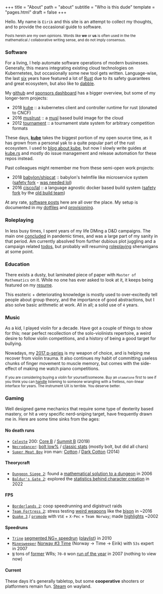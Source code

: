 +++
title = "About"
path = "about"
subtitle = "Who is this dude"
template = "pages.html"
draft = false
+++

Hello. My name is `Eirik` and this site is an attempt to collect my thoughts, and to provide the occasional guide to software.

<small>Posts herein are my own opinions. Words like **we** or **us** is often used in the the mathematical / collaborative writing sense, and do not imply consensus.</small>

### Software

For a living, I help automate software operations of modern businesses. Generally, this means integrating existing cloud technologies on Kubernetetes, but occasionally some new tool gets written. Language-wise, the last [six](https://github.com/cisco/lal-build-manager/commit/5247fb2755cf936a81ed9e82ff6b7bbc0af8a03a) years have featured a lot of [Rust](https://www.rust-lang.org/) due to its safety guarantees and great ecosystem, but also like to [dabble](https://github.com/clux/magic-forest).

My [github](https://github.com/clux) and [sponsors dashboard](https://github.com/sponsors/clux) has a bigger overview, but some of my longer-term projects:

- 2018 [kube](https://github.com/kube-rs/kube) :: a kubernetes client and controller runtime for rust (donated to CNCF)
- 2016 [muslrust](https://github.com/clux/muslrust) :: a [musl](https://musl.libc.org/) based build image for the cloud
- 2012 [tournament](https://github.com/tournament-js) :: a tournament state system for arbitrary competition formats

These days, **[kube](https://github.com/kube-rs/kube)** takes the biggest portion of my open source time, as it has grown from a personal yak to a quite popular part of the rust ecosystem. I used to [blog about kube](/tags/kubernetes), but now I slowly write guides at [kube.rs](https://kube.rs) and mostly do issue management and release automation for these repos instead.

Past colleagues might remember me from these semi-open work projects:

- 2018 [babylon/shipcat](https://github.com/clux/shipcat) :: babylon's helmfile like microservice system ([safety fork](https://github.com/clux/shipcat) - [was needed lol](/post/shipcat-retrospective/))
- 2016 [cisco/lal](https://github.com/cisco/lal-build-manager) :: a language agnostic docker based build system ([safety fork](https://github.com/lalbuild/lal) by the [old build team](https://github.com/orgs/lalbuild/people))

At any rate, [software posts](/categories/software) here are all over the place. My setup is documented in my [dotfiles](https://github.com/clux/dotfiles) and [provisioning](https://github.com/clux/provision).

### Roleplaying

In less busy times, I spent years of my life DMing a D&D campaigns. The main one [concluded](/post/2021-12-05-campaign-concluded/) in pandemic times, and was a large part of my sanity in that period. Am currently absolved from further dubious plot juggling and a campaign related [todos](https://github.com/clux/facemaulers/search?q=TODO), but probably will resuming [roleplaying](/categories/roleplaying/) shenanigans at some point.

### Education
There exists a dusty, but laminated piece of paper with `Master of Mathematics` on it. While no one has ever asked to look at it, it keeps being featured on my [resume](http://clux.github.io/vitae/).

This esoteric + deteriorating knowledge is mostly used to over-excitedly tell people about group theory, and the importance of good abstractions, but I also solve basic arithmetic at work. All in all; a solid use of `4` years.

### Music

As a kid, I played violin for a decade. Have got a couple of things to show for this; near perfect recollection of the solo-violinists repertoire, a weird desire to follow violin competitions, and a history of being a good target for bullying.

Nowadays, my [2017 p-series](https://uk.yamaha.com/en/products/musical_instruments/pianos/p_series/index.html) is my weapon of choice, and is helping me recover from violin trauma. It also continues my habit of committing useless chunks of finger movement to muscle memory, but comes with the side-effect of making me watch piano competitions.

<small>If you are considering buying a violin for yourself/someone. Buy an `otamatone` first to see if you think you can [handle](https://www.stoppingpoints.com/devils-dictionary/fiddle.html) listening to someone wrangling with a fretless, non-linear interface for years. The instrument UX is terrible. You deserve better.</small>

### Gaming
Well designed game mechanics that require some type of dexterity based mastery, or hit a very specific nerd-sniping target, have frequently drawn me in. Here are some time sinks from the ages:

#### No death runs
- [`Celeste`](https://store.steampowered.com/app/504230/Celeste/) 200: [Core B](https://www.youtube.com/watch?v=I8nM80nDYuc) / [Summit B](https://www.youtube.com/watch?v=6NgrGqRG_8g) (2019)
- [`Necrodancer`](https://store.steampowered.com/app/247080/Crypt_of_the_NecroDancer/): [bolt low%](https://www.youtube.com/watch?v=y1d6hoN9DoM) / [classic stats](https://crypt.toofz.com/p/76561198007590148/classic/classic) (mostly bolt, but did all chars)
- [`Super Meat Boy`](https://store.steampowered.com/app/40800/Super_Meat_Boy/) iron man: [Cotton](https://www.youtube.com/watch?v=8ZeFFwkCLN8) / [Dark Cotton](https://www.youtube.com/watch?v=jgptqlVQGSM) (2014)

#### Theorycraft

- [`Dungeon Siege 2`](https://store.steampowered.com/app/39200/Dungeon_Siege_II/): found a [mathematical solution to a dungeon](/post/2006-08-09-vault-of-therayne/) in 2006
- [`Baldur's Gate 2`](https://store.steampowered.com/app/257350/Baldurs_Gate_II_Enhanced_Edition/): explored the [statistics behind character creation](/post/2022-04-12-baldurs-roll/) in 2022

#### FPS

- [`Borderlands 2`](https://store.steampowered.com/app/49520/Borderlands_2/): coop speedrunning and digistruct raids
- [`Team Fortress 2`](https://store.steampowered.com/app/440/Team_Fortress_2/): stress testing [weird weapons](https://www.youtube.com/watch?v=KVzOLtpO6fU&list=PL4gj5XjL6RRQecS059_tjxRQ4Lu6yUNqB) like the [bison](https://www.reddit.com/r/bisonmasterrace/) in ~2016
- [`Quake 3`](http://www.orangesmoothie.org/tourneyQ3A/) / [`promode`](https://playmorepromode.com/) with `VSE` + `X-Pec` + `Team Norway`; made [highlights](https://www.youtube.com/watch?v=GD3aTJ_jzL8&list=PL4gj5XjL6RRRavXh2KGXQZnRuD-zhE4-k) ~2002

#### Speedruns

- [`Trine`](https://store.steampowered.com/app/35700/Trine_Enchanted_Edition/) [segmented NG+ speedrun](http://speeddemosarchive.com/Trine.html) ([playlist](https://www.youtube.com/watch?v=45T7-Avb5vQ&list=PLDCA837F2416D427B)) in 2010
- [`Minesweeper`](http://www.minesweeper.info/downloads/MinesweeperClone.html) [Norway #3 Time](https://minesweepergame.com/country-rankings.php) (Norway -> Time -> Eirik) with `53s` expert in 2007
- [`N`](http://www.metanetsoftware.com/games/n) tons of [former](http://n.wikia.com/wiki/Clux) WRs; `70-0` won [run of the year](http://n.wikia.com/wiki/The_Dronies) in 2007 (nothing to view now)

#### Current
These days it's generally tabletop, but some **cooperative** shooters or platformers remain fun. [Steam](https://steamcommunity.com/id/sszynrae) on wayland.
